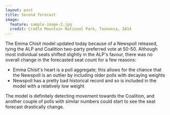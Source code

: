 ```yaml
---
layout: post
title: Second forecast 
image:
  feature: sample-image-2.jpg
  credit: Cradle Mountain National Park, Tasmania, 2014
---
```


The Emma Chisit model updated today because of a Newspoll released, tying the ALP and Coalition two-party preferred vote at 50-50. Although most individual seats shifted slightly in the ALP's favour, there was no overall change in the forecasted seat count for a few reasons:

- Emma Chisit's heart is a poll aggregate; this allows for the chance that the Newspoll is an outlier by including older polls with decaying weights
- Newspoll has a pretty bad historical record and so is included in the model with a relatively low weight

The model is definitely detecting movement towards the Coalition, and another couple of polls with similar numbers could start to see the seat forecast drastically change. 
